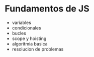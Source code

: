 # Fundamentos de JS

- variables
- condicionales
- bucles
- scope y hoisting
- algoritmia basica
- resolucion de problemas